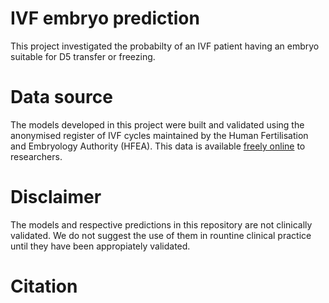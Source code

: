 # IVF embryo prediction
This project investigated the probabilty of an IVF patient having an embryo suitable for D5 transfer or freezing.

# Data source

The models developed in this project were built and validated using the anonymised register of IVF cycles maintained by the Human Fertilisation and Embryology Authority (HFEA). This data is available [freely online](https://www.hfea.gov.uk/about-us/our-data/) to researchers.

# Disclaimer

The models and respective predictions in this repository are not clinically validated. We do not suggest the use of them in rountine clinical practice until they have been appropiately validated. 

# Citation
